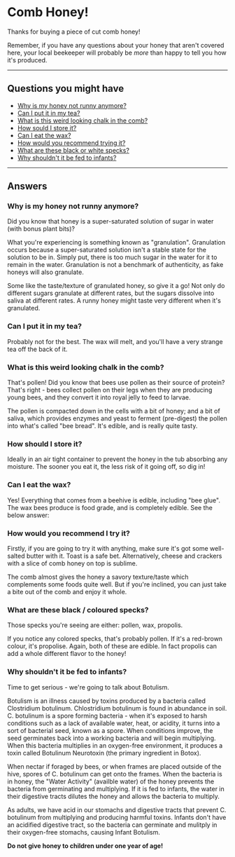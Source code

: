 # Comb Honey!

Thanks for buying a piece of cut comb honey!

Remember, if you have any questions about your honey that aren't covered here, your local beekeeper will probably be *more* than happy to tell you how it's produced.

---

## Questions you might have

* [Why is my honey not runny anymore?](#why-is-my-honey-not-runny-anymore)
* [Can I put it in my tea?](#can-i-put-it-in-my-tea)
* [What is this weird looking chalk in the comb?](#what-is-this-weird-looking-chalk-in-the-comb)
* [How sould I store it?](#how-should-i-store-it)
* [Can I eat the wax?](#can-i-eat-the-wax)
* [How would you recommend trying it?](#how-would-you-recommend-i-try-it)
* [What are these black or white specks?](#what-are-these-black-or-white-specks)
* [Why shouldn't it be fed to infants?](#why-shouldnt-it-be-fed-to-infants)

---

## Answers

### Why is my honey not runny anymore?

Did you know that honey is a super-saturated solution of sugar in water (with bonus plant bits)?

What you're experiencing is something known as "granulation". Granulation occurs because a super-saturated solution isn't a stable state for the solution to be in. Simply put, there is too much sugar in the water for it to remain in the water. Granulation is not a benchmark of authenticity, as fake honeys will also granulate.

Some like the taste/texture of granulated honey, so give it a go! Not only do different sugars granulate at different rates, but the sugars dissolve into saliva at different rates. A runny honey might taste very different when it's granulated.

### Can I put it in my tea?

Probably not for the best. The wax will melt, and you'll have a very strange tea off the back of it. 

### What is this weird looking chalk in the comb?

That's pollen! Did you know that bees use pollen as their source of protein? That's right - bees collect pollen on their legs when they are producing young bees, and they convert it into royal jelly to feed to larvae.

The pollen is compacted down in the cells with a bit of honey; and a bit of saliva, which provides enzymes and yeast to ferment (pre-digest) the pollen into what's called "bee bread". It's edible, and is really quite tasty. 

### How should I store it? 

Ideally in an air tight container to prevent the honey in the tub absorbing any moisture. The sooner you eat it, the less risk of it going off, so dig in!

### Can I eat the wax?

Yes! Everything that comes from a beehive is edible, including "bee glue". The wax bees produce is food grade, and is completely edible. See the below answer:

### How would you recommend I try it?

Firstly, if you are going to try it with anything, make sure it's got some well-salted butter with it. Toast is a safe bet. Alternatively, cheese and crackers with a slice of comb honey on top is sublime. 

The comb almost gives the honey a savory texture/taste which complements some foods quite well. But if you're inclined, you can just take a bite out of the comb and enjoy it whole.

### What are these black / coloured specks?

Those specks you're seeing are either: pollen, wax, propolis.

If you notice any colored specks, that's probably pollen. If it's a red-brown colour, it's propolise. Again, both of these are edible. In fact propolis can add a whole different flavor to the honey!

### Why shouldn't it be fed to infants?

Time to get serious - we're going to talk about Botulism.

Botulism is an illness caused by toxins produced by a bacteria called Clostridium botulinum. Chlostridium botulinum is found in abundance in soil. C. botulinum is a spore forming bacteria - when it's exposed to harsh conditions such as a lack of available water, heat, or acidity, it turns into a sort of bacterial seed, known as a spore. When conditions improve, the seed germinates back into a working bacteria and will begin multiplying. When this bacteria multiplies in an oxygen-free environment, it produces a toxin called Botulinum Neurotoxin (the primary ingredient in Botox).

When nectar if foraged by bees, or when frames are placed outside of the hive, spores of C. botulinum can get onto the frames. When the bacteria is in honey, the "Water Activity" (availble water) of the honey prevents the bacteria from germinating and multiplying. If it is fed to infants, the water in their digestive tracts dilutes the honey and allows the bacteria to multiply.

As adults, we have acid in our stomachs and digestive tracts that prevent C. botulinum from multiplying and producing harmful toxins. Infants don't have an acidified digestive tract, so the bacteria can germinate and mulitply in their oxygen-free stomachs, causing Infant Botulism.

**Do not give honey to children under one year of age!**